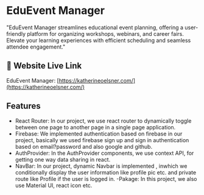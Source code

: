 
# EduEvent Manager

"EduEvent Manager streamlines educational event planning, offering a user-friendly platform for organizing workshops, webinars, and career fairs. Elevate your learning experiences with efficient scheduling and seamless attendee engagement."




## 🔗 Website Live Link
EduEvent Manager: [https://katherineoelsner.com/](https://katherineoelsner.com/)



## Features

- React Router: In our project, we use react router to dynamically toggle between one page to another page in a single page application.
- Firebase: We implemented authentication based on firebase in our project, basically we used firebase sign up and sign in authentication based on email?password and also google and github.
- AuthProvider: In the AuthProvider components, we use context API, for getting one way data sharing in react.
- NavBar: In our project, dynamic Navbar is implemented , inwhich we conditionally display the user information like profile pic etc. and private route like Profile if the user is logged in. 
-Pakage: In this project, we also use Material UI, react icon etc.

